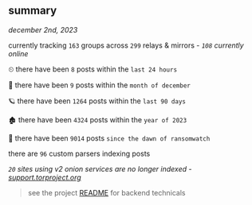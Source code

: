 
## summary
_december 2nd, 2023_

currently tracking `163` groups across `299` relays & mirrors - _`108` currently online_

⏲ there have been `8` posts within the `last 24 hours`

🦈 there have been `9` posts within the `month of december`

🪐 there have been `1264` posts within the `last 90 days`

🏚 there have been `4324` posts within the `year of 2023`

🦕 there have been `9014` posts `since the dawn of ransomwatch`

there are `96` custom parsers indexing posts

_`20` sites using v2 onion services are no longer indexed - [support.torproject.org](https://support.torproject.org/onionservices/v2-deprecation/)_

> see the project [README](https://github.com/joshhighet/ransomwatch#ransomwatch--) for backend technicals
